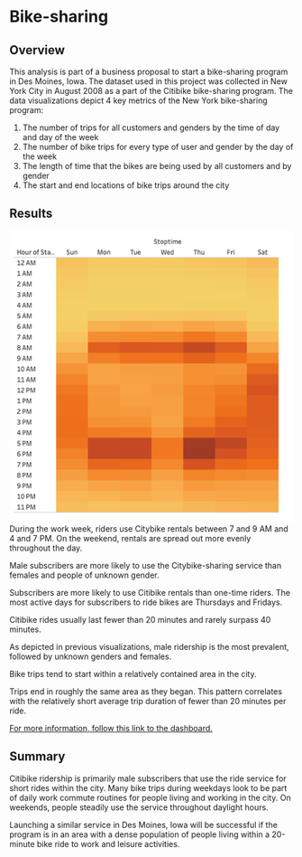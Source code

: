 # Bike-sharing
## Overview
This analysis is part of a business proposal to start a bike-sharing program in Des Moines, Iowa. The dataset used in this project was collected in New York City in August 2008 as a part of the Citibike bike-sharing program. The data visualizations depict 4 key metrics of the New York bike-sharing program:
1. The number of trips for all customers and genders by the time of day and day of the week
2. The number of bike trips for every type of user and gender by the day of the week
2. The length of time that the bikes are being used by all customers and by gender
4. The start and end locations of bike trips around the city

## Results
![01_trips_by_time.png](https://github.com/skyeryser/bikesharing/blob/main/Photos/01_trips_by_time.png)
During the work week, riders use Citybike rentals between 7 and 9 AM and 4 and 7 PM. On the weekend, rentals are spread out more evenly throughout the day.

Male subscribers are more likely to use the Citybike-sharing service than females and people of unknown gender. 

Subscribers are more likely to use Citibike rentals than one-time riders. The most active days for subscribers to ride bikes are Thursdays and Fridays.

Citibike rides usually last fewer than 20 minutes and rarely surpass 40 minutes. 

As depicted in previous visualizations, male ridership is the most prevalent, followed by unknown genders and females.

Bike trips tend to start within a relatively contained area in the city. 

Trips end in roughly the same area as they began. This pattern correlates with the relatively short average trip duration of fewer than 20 minutes per ride.

[For more information, follow this link to the dashboard.](https://public.tableau.com/app/profile/eloise.ryser/viz/AugustCitibikeAnalysis/AugustCitibikeAnalysis?publish=yes "link to dashboard")

## Summary

Citibike ridership is primarily male subscribers that use the ride service for short rides within the city. Many bike trips during weekdays look to be part of daily work commute routines for people living and working in the city. On weekends, people steadily use the service throughout daylight hours. 

Launching a similar service in Des Moines, Iowa will be successful if the program is in an area with a dense population of people living within a 20-minute bike ride to work and leisure activities.
